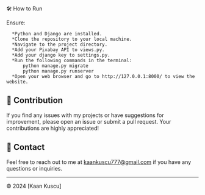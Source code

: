 🛠 How to Run

Ensure:

      *Python and Django are installed.
      *Clone the repository to your local machine.
      *Navigate to the project directory.
      *Add your Pixabay API to views.py.
      *Add your django key to settings.py.
      *Run the following commands in the terminal:
          python manage.py migrate
          python manage.py runserver
      *Open your web browser and go to http://127.0.0.1:8000/ to view the website.


## 🤝 Contribution

If you find any issues with my projects or have suggestions for improvement, please open an issue or submit a pull request. Your contributions are highly appreciated!

## 📧 Contact

Feel free to reach out to me at [kaankuscu777@gmail.com](mailto:kaankuscu777@gmail.com) if you have any questions or inquiries.

---
© 2024 [Kaan Kuscu]
